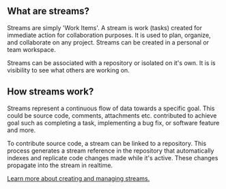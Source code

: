 ## What are streams?

Streams are simply 'Work Items'. A stream is work (tasks) created for immediate action for collaboration purposes. 
It is used to plan, organize, and collaborate on any project. Streams can be created in a personal or team workspace.

Streams can be associated with a repository or isolated on it's own. It is is visibility to see what others are working on.


## How streams work?

Streams represent a continuous flow of data towards a specific goal. This could be source code, comments, attachments etc. 
contributed to achieve goal such as completing a task, implementing a bug fix, or software feature and more.

To contribute source code, a stream can be linked to a repository. This process generates a stream reference in the repository 
that automatically indexes and replicate code changes made while it's active. These changes propagate into the stream in realtime.

[Learn more about creating and managing streams.](/pages/guides/manage-streams)

